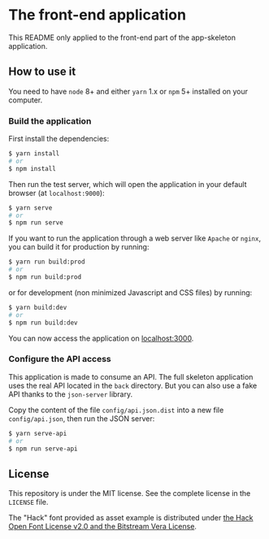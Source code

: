 # The front-end application

This README only applied to the front-end part of the app-skeleton application.

## How to use it

You need to have `node` 8+ and either `yarn` 1.x or `npm` 5+ installed on your computer.

### Build the application

First install the dependencies:
```bash
$ yarn install
# or
$ npm install
```

Then run the test server, which will open the application in your default browser (at `localhost:9000`):
```bash
$ yarn serve
# or
$ npm run serve
```

If you want to run the application through a web server like `Apache` or `nginx`, you can build it for production by running:
```bash
$ yarn run build:prod
# or
$ npm run build:prod
```

or for development (non minimized Javascript and CSS files) by running:
```bash
$ yarn build:dev
# or
$ npm run build:dev
```

You can now access the application on [localhost:3000](http://localhost:8080).

### Configure the API access

This application is made to consume an API. The full skeleton application uses the real API located in the `back` directory. But you can also use a fake API thanks to the `json-server` library.

Copy the content of the file `config/api.json.dist` into a new file `config/api.json`, then run the JSON server:
```bash
$ yarn serve-api
# or
$ npm run serve-api
```

## License

This repository is under the MIT license. See the complete license in the `LICENSE` file.

The "Hack" font provided as asset example is distributed under [the Hack Open Font License v2.0 and the Bitstream Vera License](https://github.com/chrissimpkins/Hack/blob/master/LICENSE.md).
